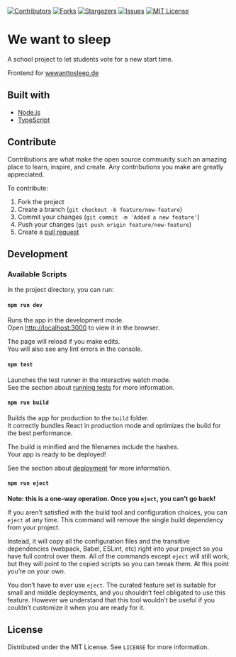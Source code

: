 [contributors-shield]: https://img.shields.io/github/contributors/LeoTuet/backend-we-want-to-sleep.svg?style=for-the-badge
[contributors-url]: https://github.com/LeoTuet/backend-we-want-to-sleep/graphs/contributors
[forks-shield]: https://img.shields.io/github/forks/LeoTuet/backend-we-want-to-sleep.svg?style=for-the-badge
[forks-url]: https://github.com/LeoTuet/backend-we-want-to-sleep/network/members
[stars-shield]: https://img.shields.io/github/stars/LeoTuet/backend-we-want-to-sleep.svg?style=for-the-badge
[stars-url]: https://github.com/LeoTuet/backend-we-want-to-sleep/stargazers
[issues-shield]: https://img.shields.io/github/issues/LeoTuet/backend-we-want-to-sleep.svg?style=for-the-badge
[issues-url]: https://github.com/LeoTuet/backend-we-want-to-sleep/issues
[license-shield]: https://img.shields.io/github/license/LeoTuet/backend-we-want-to-sleep.svg?style=for-the-badge
[license-url]: https://github.com/LeoTuet/backend-we-want-to-sleep/blob/master/LICENSE

[![Contributors][contributors-shield]][contributors-url]
[![Forks][forks-shield]][forks-url]
[![Stargazers][stars-shield]][stars-url]
[![Issues][issues-shield]][issues-url]
[![MIT License][license-shield]][license-url]

# We want to sleep

A school project to let students vote for a new start time. 

Frontend for [wewanttosleep.de](https://wewanttosleep.de/)

## Built with
- [Node.js](https://github.com/nodejs)
- [TypeScript](https://github.com/microsoft/TypeScript)

## Contribute
Contributions are what make the open source community such an amazing place to learn, inspire, and create. Any contributions you make are greatly appreciated.

To contribute:
1. Fork the project
2. Create a branch (`git checkout -b feature/new-feature`)
3. Commit your changes (`git commit -m 'Added a new feature'`)
4. Push your changes (`git push origin feature/new-feature`)
5. Create a [pull request](https://github.com/LeoTuet/backend-we-want-to-sleep/pulls)

## Development

### Available Scripts

In the project directory, you can run:

#### `npm run dev`

Runs the app in the development mode.\
Open [http://localhost:3000](http://localhost:3000) to view it in the browser.

The page will reload if you make edits.\
You will also see any lint errors in the console.

#### `npm test`

Launches the test runner in the interactive watch mode.\
See the section about [running tests](https://facebook.github.io/create-react-app/docs/running-tests) for more information.

#### `npm run build`

Builds the app for production to the `build` folder.\
It correctly bundles React in production mode and optimizes the build for the best performance.

The build is minified and the filenames include the hashes.\
Your app is ready to be deployed!

See the section about [deployment](https://facebook.github.io/create-react-app/docs/deployment) for more information.

#### `npm run eject`

**Note: this is a one-way operation. Once you `eject`, you can’t go back!**

If you aren’t satisfied with the build tool and configuration choices, you can `eject` at any time. This command will remove the single build dependency from your project.

Instead, it will copy all the configuration files and the transitive dependencies (webpack, Babel, ESLint, etc) right into your project so you have full control over them. All of the commands except `eject` will still work, but they will point to the copied scripts so you can tweak them. At this point you’re on your own.

You don’t have to ever use `eject`. The curated feature set is suitable for small and middle deployments, and you shouldn’t feel obligated to use this feature. However we understand that this tool wouldn’t be useful if you couldn’t customize it when you are ready for it.

## License

Distributed under the MIT License. See `LICENSE` for more information.
